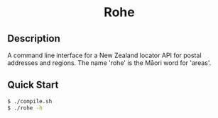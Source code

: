 <h1 align="center">Rohe</h1>

## Description
A command line interface for a New Zealand locator API for postal addresses and regions.  The name 'rohe' is the Māori word for 'areas'.

## Quick Start
```bash
$ ./compile.sh
$ ./rohe -h
```